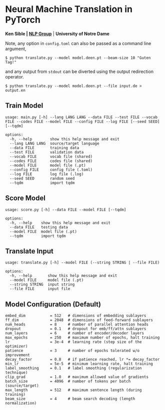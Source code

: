 # Neural Machine Translation in PyTorch
**Ken Sible | [NLP Group](https://nlp.nd.edu)** | **University of Notre Dame**

Note, any option in `config.toml` can also be passed as a command line argument,
```
$ python translate.py --model model.deen.pt --beam-size 10 "Guten Tag!"
```

and any output from `stdout` can be diverted using the output redirection operator.
```
$ python translate.py --model model.deen.pt --file input.de > output.en
```

## Train Model
```
usage: main.py [-h] --lang LANG LANG --data FILE --test FILE --vocab FILE --codes FILE --model FILE --config FILE --log FILE [--seed SEED] [--tqdm]

options:
  -h, --help        show this help message and exit
  --lang LANG LANG  source/target language
  --data FILE       training data
  --test FILE       validation data
  --vocab FILE      vocab file (shared)
  --codes FILE      codes file (shared)
  --model FILE      model file (.pt)
  --config FILE     config file (.toml)
  --log FILE        log file (.log)
  --seed SEED       random seed
  --tqdm            import tqdm
```

## Score Model
```
usage: score.py [-h] --data FILE --model FILE [--tqdm]

options:
  -h, --help    show this help message and exit
  --data FILE   testing data
  --model FILE  model file (.pt)
  --tqdm        import tqdm
```

## Translate Input
```
usage: translate.py [-h] --model FILE (--string STRING | --file FILE)

options:
  -h, --help       show this help message and exit
  --model FILE     model file (.pt)
  --string STRING  input string
  --file FILE      input file
```

## Model Configuration (Default)
```
embed_dim           = 512   # dimensions of embedding sublayers
ff_dim              = 2048  # dimensions of feed-forward sublayers
num_heads           = 8     # number of parallel attention heads
dropout             = 0.1   # dropout for emb/ff/attn sublayers
num_layers          = 6     # number of encoder/decoder layers
max_epochs          = 250   # maximum number of epochs, halt training
lr                  = 3e-4  # learning rate (step size of the optimizer)
patience            = 3     # number of epochs tolerated w/o improvement
decay_factor        = 0.8   # if patience reached, lr *= decay_factor
min_lr              = 5e-5  # minimum learning rate, halt training
label_smoothing     = 0.1   # label smoothing (regularization technique)
clip_grad           = 1.0   # maximum allowed value of gradients
batch_size          = 4096  # number of tokens per batch (source/target)
max_length          = 512   # maximum sentence length (during training)
beam_size           = 4     # beam search decoding (length normalization)
```
